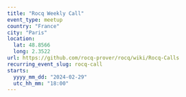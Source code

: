 ```yaml
---
title: "Rocq Weekly Call"
event_type: meetup
country: "France"
city: "Paris"
location:
  lat: 48.8566
  long: 2.3522
url: https://github.com/rocq-prover/rocq/wiki/Rocq-Calls
recurring_event_slug: rocq-call
starts:
  yyyy_mm_dd: "2024-02-29"
  utc_hh_mm: "18:00"
---
```

